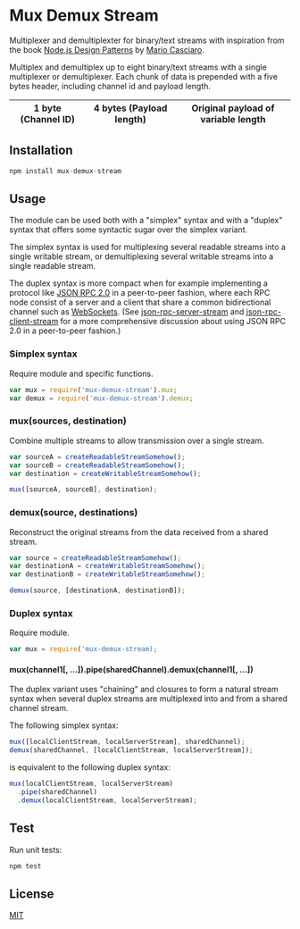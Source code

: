 # Mux Demux Stream

Multiplexer and demultiplexter for binary/text streams with inspiration from the
book [Node.js Design Patterns](https://www.packtpub.com/web-development/nodejs-design-patterns)
by [Mario Casciaro](https://github.com/mariocasciaro).

Multiplex and demultiplex up to eight binary/text streams with a single
multiplexer or demultiplexer. Each chunk of data is prepended with a five bytes
header, including channel id and payload length.

| 1 byte (Channel ID) | 4 bytes (Payload length) | Original payload of variable length |
|---------------------|--------------------------|-------------------------------------|

## Installation

```js
npm install mux-demux-stream
```

## Usage

The module can be used both with a "simplex" syntax and with a "duplex" syntax
that offers some syntactic sugar over the simplex variant.

The simplex syntax is used for multiplexing several readable streams into a single
writable stream, or demultiplexing several writable streams into a single
readable stream.

The duplex syntax is more compact when for example implementing a protocol like
[JSON RPC 2.0](http://www.jsonrpc.org/specification) in a peer-to-peer fashion,
where each RPC node consist of a server and a client that share a common
bidirectional channel such as
[WebSockets](https://developer.mozilla.org/en-US/docs/Web/API/WebSockets_API).
(See [json-rpc-server-stream](https://github.com/claudijo/json-rpc-server-stream)
and [json-rpc-client-stream](https://github.com/claudijo/json-rpc-client-stream)
for a more comprehensive discussion about using JSON RPC 2.0 in a peer-to-peer
fashion.)

### Simplex syntax

Require module and specific functions.

```js
var mux = require('mux-demux-stream').mux;
var demux = require('mux-demux-stream').demux;
```

### mux(sources, destination)

Combine multiple streams to allow transmission over a single stream.

```js
var sourceA = createReadableStreamSomehow();
var sourceB = createReadableStreamSomehow();
var destination = createWritableStreamSomehow();

mux([sourceA, sourceB], destination);
```

### demux(source, destinations)

Reconstruct the original streams from the data received from a shared stream.

```js
var source = createReadableStreamSomehow();
var destinationA = createWritableStreamSomehow();
var destinationB = createWritableStreamSomehow();

demux(source, [destinationA, destinationB]);
```

### Duplex syntax

Require module.

```js
var mux = require('mux-demux-stream);
```

#### mux(channel1[, ...]).pipe(sharedChannel).demux(channel1[, ...])

The duplex variant uses "chaining" and closures to form a natural stream syntax
when several duplex streams are multiplexed into and from a shared channel
stream.

The following simplex syntax:

```js
mux([localClientStream, localServerStream], sharedChannel);
demux(sharedChannel, [localClientStream, localServerStream]);
```

is equivalent to the following duplex syntax:

```js
mux(localClientStream, localServerStream)
  .pipe(sharedChannel)
  .demux(localClientStream, localServerStream);
```

## Test

Run unit tests:

```js
npm test
```

## License

[MIT](LICENSE)





